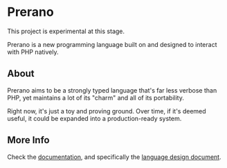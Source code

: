 # Prerano

This project is experimental at this stage.

Prerano is a new programming language built on and designed to interact with PHP natively.

## About

Prerano aims to be a strongly typed language that's far less verbose than PHP, yet maintains a lot of its "charm" and all of its portability.

Right now, it's just a toy and proving ground. Over time, if it's deemed useful, it could be expanded into a production-ready system.

## More Info

Check the [documentation](docs/), and specifically the [language design document](docs/02-language_design.md).

